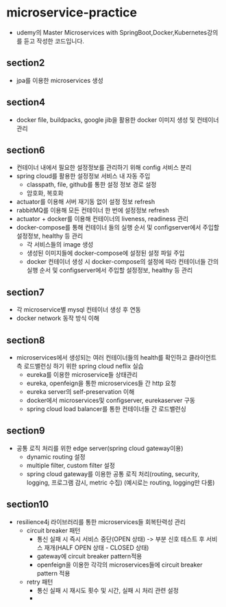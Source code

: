 # microservice-practice
* udemy의 Master Microservices with SpringBoot,Docker,Kubernetes강의를 듣고 작성한 코드입니다.

## section2
* jpa를 이용한 microservices 생성

## section4
* docker file, buildpacks, google jib을 활용한 docker 이미지 생성 및 컨테이너 관리

## section6
* 컨테이너 내에서 필요한 설정정보를 관리하기 위해 config 서비스 분리
* spring cloud를 활용한 설정정보 서비스 내 자동 주입
  - classpath, file, github를 통한 설정 정보 경로 설정
  - 암호화, 복호화
* actuator를 이용해 서버 재기동 없이 설정 정보 refresh
* rabbitMQ를 이용해 모든 컨테이너 한 번에 설정정보 refresh
* actuator + docker를 이용해 컨테이너의 liveness, readiness 관리
* docker-compose를 통해 컨테이너 들의 실행 순서 및 configserver에서 주입할 설정정보, healthy 등 관리
  - 각 서비스들의 image 생성
  - 생성된 이미지들에 docker-compose에 설정된 설정 파일 주입
  - docker 컨테이너 생성 시 docker-compose의 설정에 따라 컨테이너들 간의 실행 순서 및 configserver에서 주입할 설정정보, healthy 등 관리
  
## section7
* 각 microservice별 mysql 컨테이너 생성 후 연동
* docker network 동작 방식 이해

## section8
* microservices에서 생성되는 여러 컨테이너들의 health를 확인하고 클라이언트 측 로드밸런싱 하기 위한 spring cloud neflix 실습
  - eureka를 이용한 microservice들 상태관리
  - eureka, openfeign을 통한 microservices들 간 http 요청
  - eureka server의 self-preservation 이해
  - docker에서 microservices및 configserver, eurekaserver 구동
  - spring cloud load balancer를 통한 컨테이너들 간 로드밸런싱
 
## section9
* 공통 로직 처리를 위한 edge server(spring cloud gateway이용)
  - dynamic routing 설정
  - multiple filter, custom filter 설정
  - spring cloud gateway를 이용한 공통 로직 처리(routing, security, logging, 프로그램 감시, metric 수집)
    (예시로는 routing, logging만 다룸)
    
## section10
* resilience4j 라이브러리를 통한 microservices들 회복탄력성 관리
  * circuit breaker 패턴
    - 통신 실패 시 즉시 서비스 중단(OPEN 상태) -> 부분 신호 테스트 후 서비스 재개(HALF OPEN 상태 - CLOSED 상태)
    - gateway에 circuit breaker pattern적용
    - openfeign을 이용한 각각의 microservices들에 circuit breaker pattern 적용
  * retry 패턴
    - 통신 실패 시 재시도 횟수 및 시간, 실패 시 처리 관련 설정
    - 
    
